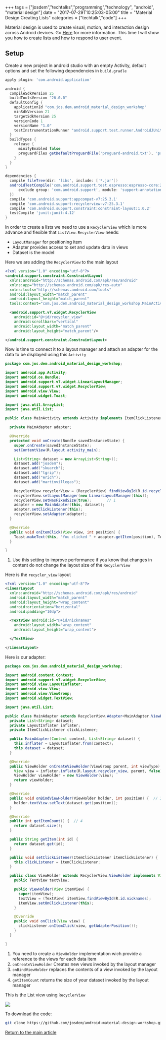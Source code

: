 +++
tags = ["josdem","techtalks","programming","technology", "android", "material design"]
date = "2017-07-29T10:25:03-05:00"
title = "Material Design Creating Lists"
categories = ["techtalk","code"]
+++

Material design is used to create visual, motion, and interaction design across Android devices. Go [Here](https://developer.android.com/training/material/index.html) for more information. This time I will show you how to create lists and how to respond to user event.

## Setup

Create a new project in android studio with an empty Activity, default options and set the following dependencies in `build.gradle`

```groovy
apply plugin: 'com.android.application'

android {
  compileSdkVersion 25
  buildToolsVersion "26.0.0"
  defaultConfig {
    applicationId "com.jos.dem.android_material_design_workshop"
    minSdkVersion 21
    targetSdkVersion 25
    versionCode 1
    versionName "1.0"
    testInstrumentationRunner "android.support.test.runner.AndroidJUnitRunner"
  }
  buildTypes {
    release {
      minifyEnabled false
      proguardFiles getDefaultProguardFile('proguard-android.txt'), 'proguard-rules.pro'
    }
  }
}

dependencies {
  compile fileTree(dir: 'libs', include: ['*.jar'])
  androidTestCompile('com.android.support.test.espresso:espresso-core:2.2.2', {
      exclude group: 'com.android.support', module: 'support-annotations'
  })
  compile 'com.android.support:appcompat-v7:25.3.1'
  compile 'com.android.support:recyclerview-v7:25.3.1'
  compile 'com.android.support.constraint:constraint-layout:1.0.2'
  testCompile 'junit:junit:4.12'
}
```

In order to create a lists we need to use a `RecyclerView` which is more advance and flexible that `ListView`. `RecyclerView` needs:

* `LayoutManager` for positioning item
* Adapter provides access to set and update data in views
* Dataset is the model

Here we are adding the `RecyclerView` to the main layout

```xml
<?xml version="1.0" encoding="utf-8"?>
<android.support.constraint.ConstraintLayout
  xmlns:android="http://schemas.android.com/apk/res/android"
  xmlns:app="http://schemas.android.com/apk/res-auto"
  xmlns:tools="http://schemas.android.com/tools"
  android:layout_width="match_parent"
  android:layout_height="match_parent"
  tools:context="com.jos.dem.android_material_design_workshop.MainActivity">

  <android.support.v7.widget.RecyclerView
    android:id="@+id/recycler_view"
    android:scrollbars="vertical"
    android:layout_width="match_parent"
    android:layout_height="match_parent"/>

</android.support.constraint.ConstraintLayout>
```

Now is time to connect it to a layout manager and attach an adapter for the data to be displayed using this `Activity`

```java
package com.jos.dem.android_material_design_workshop;

import android.app.Activity;
import android.os.Bundle;
import android.support.v7.widget.LinearLayoutManager;
import android.support.v7.widget.RecyclerView;
import android.view.View;
import android.widget.Toast;

import java.util.ArrayList;
import java.util.List;

public class MainActivity extends Activity implements ItemClickListener {

  private MainAdapter adapter;

  @Override
  protected void onCreate(Bundle savedInstanceState) {
    super.onCreate(savedInstanceState);
    setContentView(R.layout.activity_main);

    List<String> dataset = new ArrayList<String>();
    dataset.add("josdem");
    dataset.add("skuarch");
    dataset.add("tgrip");
    dataset.add("erich");
    dataset.add("martinvillegas");

    RecyclerView recyclerView = (RecyclerView) findViewById(R.id.recycler_view);
    recyclerView.setLayoutManager(new LinearLayoutManager(this));
    recyclerView.setHasFixedSize(true);       // 1
    adapter = new MainAdapter(this, dataset);
    adapter.setClickListener(this);
    recyclerView.setAdapter(adapter);
  }

  @Override
  public void onItemClick(View view, int position) {
    Toast.makeText(this, "You clicked " + adapter.getItem(position), Toast.LENGTH_SHORT).show();
  }

}
```

1. Use this setting to improve performance if you know that changes in content do not change the layout size of the `RecyclerView`

Here is the `recycler_view` layout

```xml
<?xml version="1.0" encoding="utf-8"?>
<LinearLayout
  xmlns:android="http://schemas.android.com/apk/res/android"
  android:layout_width="match_parent"
  android:layout_height="wrap_content"
  android:orientation="horizontal"
  android:padding="10dp">

  <TextView android:id="@+id/nicknames"
    android:layout_width="wrap_content"
    android:layout_height="wrap_content">

  </TextView>

</LinearLayout>

```

Here is our adapter:

```java
package com.jos.dem.android_material_design_workshop;

import android.content.Context;
import android.support.v7.widget.RecyclerView;
import android.view.LayoutInflater;
import android.view.View;
import android.view.ViewGroup;
import android.widget.TextView;

import java.util.List;

public class MainAdapter extends RecyclerView.Adapter<MainAdapter.ViewHolder> {
  private List<String> dataset;
  private LayoutInflater inflater;
  private ItemClickListener clickListener;

  public MainAdapter(Context context, List<String> dataset) {
    this.inflater = LayoutInflater.from(context);
    this.dataset = dataset;
  }

  @Override
  public ViewHolder onCreateViewHolder(ViewGroup parent, int viewType) {  // 2
    View view = inflater.inflate(R.layout.recycler_view, parent, false);
    ViewHolder viewHolder = new ViewHolder(view);
    return viewHolder;
  }

  @Override
  public void onBindViewHolder(ViewHolder holder, int position) {  // 3
    holder.textView.setText(dataset.get(position));
  }

  @Override
  public int getItemCount() {  // 4
    return dataset.size();
  }

  public String getItem(int id) {
    return dataset.get(id);
  }

  public void setClickListener(ItemClickListener itemClickListener) {
    this.clickListener = itemClickListener;
  }

  public class ViewHolder extends RecyclerView.ViewHolder implements View.OnClickListener { // 1
    public TextView textView;

    public ViewHolder(View itemView) {
      super(itemView);
      textView = (TextView) itemView.findViewById(R.id.nicknames);
      itemView.setOnClickListener(this);
    }

    @Override
    public void onClick(View view) {
      clickListener.onItemClick(view, getAdapterPosition());
    }
  }

}
```

1. You need to create a `ViewHolder` implementation wich provide a reference to the views for each data item
2. `onCreateViewHolder` Creates new views invoked by the layout manager
3. `onBindViewHolder` replaces the contents of a view invoked by the layout manager
4. `getItemCount` returns the size of your dataset invoked by the layout manager

This is the List view using `RecyclerView`

<img src="/img/techtalks/android/material_design_lists.png">

To download the code:

```bash
git clone https://github.com/josdem/android-material-design-workshop.git
```

[Return to the main article](/techtalk/android)
